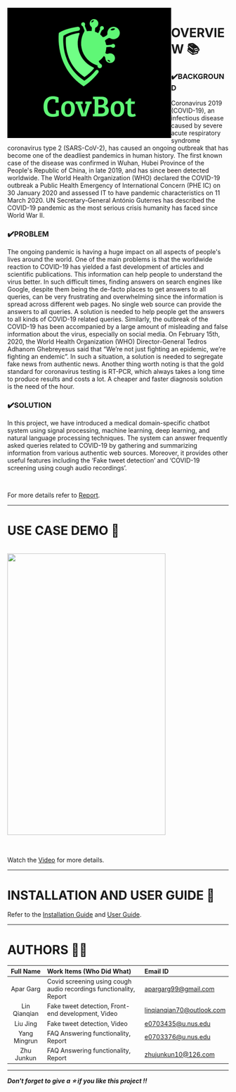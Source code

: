 &nbsp;&nbsp;&nbsp;&nbsp;&nbsp;&nbsp;&nbsp;&nbsp;&nbsp;&nbsp;&nbsp;&nbsp;&nbsp;&nbsp;&nbsp;&nbsp;&nbsp;&nbsp;&nbsp;&nbsp;&nbsp;&nbsp;&nbsp;&nbsp;&nbsp;&nbsp;&nbsp;&nbsp;&nbsp;&nbsp;&nbsp;&nbsp;&nbsp;<img src="https://github.com/AparGarg99/CovBot/blob/master/Miscellaneous/logo.png" width=373 height=296 style="float: left; margin-right: 0px;" />
---


# OVERVIEW 📚
### ✔️BACKGROUND
Coronavirus 2019 (COVID-19), an infectious disease caused by severe acute respiratory syndrome coronavirus type 2 (SARS-CoV-2), has caused an ongoing outbreak that has become one of the deadliest pandemics in human history. The first known case of the disease was confirmed in Wuhan, Hubei Province of the People's Republic of China, in late 2019, and has since been detected worldwide. The World Health Organization (WHO) declared the COVID-19 outbreak a Public Health Emergency of International Concern (PHE IC) on 30 January 2020 and assessed IT to have pandemic characteristics on 11 March 2020. UN Secretary-General António Guterres has described the COVID-19 pandemic as the most serious crisis humanity has faced since World War II.

### ✔️PROBLEM
The ongoing pandemic is having a huge impact on all aspects of people's lives around the world. One of the main problems is that the worldwide reaction to COVID-19 has yielded a fast development of articles and scientific publications. This information can help people to understand the virus better. In such difficult times, finding answers on search engines like Google, despite them being the de-facto places to get answers to all queries, can be very frustrating and overwhelming since the information is spread across different web pages. No single web source can provide the answers to all queries. A solution is needed to help people get the answers to all kinds of COVID-19 related queries. Similarly, the outbreak of the COVID-19 has been accompanied by a large amount of misleading and false information about the virus, especially on social media. On February 15th, 2020, the World Health Organization (WHO) Director-General Tedros Adhanom Ghebreyesus said that “We’re not just fighting an epidemic, we’re fighting an endemic”. In such a situation, a solution is needed to segregate fake news from authentic news. Another thing worth noting is that the gold standard for coronavirus testing is RT-PCR, which always takes a long time to produce results and costs a lot. A cheaper and faster diagnosis solution is the need of the hour.

### ✔️SOLUTION
In this project, we have introduced a medical domain-specific chatbot system using signal processing, machine learning, deep learning, and natural language processing techniques. The system can answer frequently asked queries related to COVID-19 by gathering and summarizing information from various authentic web sources. Moreover, it provides other useful features including the ‘Fake tweet detection’ and ‘COVID-19 screening using cough audio recordings’.

<br>

For more details refer to [Report](https://github.com/AparGarg99/ASD-Bot/blob/master/ProjectReport/Report.pdf).

---

# USE CASE DEMO 🎥
&nbsp;&nbsp;&nbsp;&nbsp;&nbsp;&nbsp;&nbsp;&nbsp;&nbsp;&nbsp;&nbsp;&nbsp;&nbsp;&nbsp;&nbsp;&nbsp;&nbsp;&nbsp;&nbsp;&nbsp;&nbsp;&nbsp;&nbsp;&nbsp;&nbsp;&nbsp;&nbsp;&nbsp;&nbsp;&nbsp;&nbsp;&nbsp;&nbsp;&nbsp;&nbsp;&nbsp;&nbsp;&nbsp;&nbsp;&nbsp;&nbsp;&nbsp;&nbsp;&nbsp;&nbsp;&nbsp;&nbsp;&nbsp;&nbsp;&nbsp;&nbsp;&nbsp;&nbsp;&nbsp;&nbsp;<img src="https://github.com/AparGarg99/CovBot/blob/master/Miscellaneous/demo.gif" width=360 height=640>

<br>

Watch the [Video](https://drive.google.com/file/d/1L7XgaYJPNweWEYLXCjTzagpVlAsZ4L4H/view?usp=sharing) for more details.

---

# INSTALLATION AND USER GUIDE 🔌

Refer to the [Installation Guide](https://github.com/AparGarg99/CovBot/blob/master/Documentation/Installation%20Guide.pdf) and [User Guide](https://github.com/AparGarg99/CovBot/blob/master/Documentation/User%20Guide.pdf).

---

# AUTHORS 👨‍💻

| Full Name  | Work Items (Who Did What) | Email ID |
| :---------------:| :-----| :-----|
| Apar Garg    |Covid screening using cough audio recordings functionality, Report| apargarg99@gmail.com |
| Lin Qianqian  |Fake tweet detection, Front-end development, Video  | linqianqian70@outlook.com |
| Liu Jing  |Fake tweet detection, Video| e0703435@u.nus.edu |
| Yang Mingrun |FAQ Answering functionality, Report|e0703376@u.nus.edu |
| Zhu Junkun | FAQ Answering functionality, Report|zhujunkun10@126.com |

---

***Don't forget to give a ⭐ if you like this project !!***
